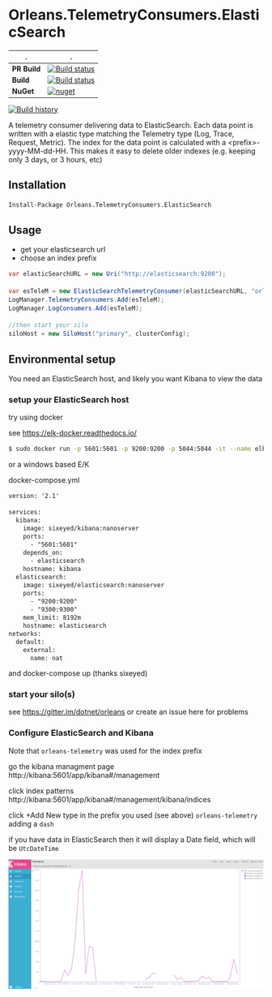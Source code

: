 # Orleans.TelemetryConsumers.ElasticSearch


| . | . |
| --- | --- |
| **PR Build** | [![Build status](https://ci.appveyor.com/api/projects/status/vtv4y6n8hmdbsrl5?svg=true)](https://ci.appveyor.com/project/OrleansContrib/orleans-telemetryconsumers-elasticsearch) |
| **Build** | [![Build status](https://ci.appveyor.com/api/projects/status/vtv4y6n8hmdbsrl5/branch/master?svg=true)](https://ci.appveyor.com/project/OrleansContrib/orleans-telemetryconsumers-elasticsearch/branch/master) |
| **NuGet** | [![nuget](https://img.shields.io/nuget/v/Orleans.TelemetryConsumers.ElasticSearch.svg)](https://www.nuget.org/packages/Orleans.TelemetryConsumers.ElasticSearch/) |
   
[![Build history](https://buildstats.info/appveyor/chart/OrleansContrib/resourcefitness)](https://ci.appveyor.com/project/OrleansContrib/orleans-telemetryconsumers-elasticsearch/history)


A telemetry consumer delivering data to ElasticSearch.  Each data point is written with a elastic type matching the Telemetry type (Log, Trace, Request, Metric).  The index for the data point is calculated with a \<prefix\>-yyyy-MM-dd-HH.  This makes it easy to delete older indexes (e.g. keeping only 3 days, or 3 hours, etc)

## Installation

```ps
Install-Package Orleans.TelemetryConsumers.ElasticSearch
```

## Usage

* get your elasticsearch url
* choose an index prefix


```cs
var elasticSearchURL = new Uri("http://elasticsearch:9200");

var esTeleM = new ElasticSearchTelemetryConsumer(elasticSearchURL, "orleans-telemetry");
LogManager.TelemetryConsumers.Add(esTeleM);
LogManager.LogConsumers.Add(esTeleM);

//then start your silo
siloHost = new SiloHost("primary", clusterConfig);
```

## Environmental setup

You need an ElasticSearch host, and likely you want Kibana to view the data

### setup your ElasticSearch host

try using docker

see https://elk-docker.readthedocs.io/

```bash
$ sudo docker run -p 5601:5601 -p 9200:9200 -p 5044:5044 -it --name elk sebp/elk
```
or a windows based E/K

docker-compose.yml

```
version: '2.1'

services:
  kibana:
    image: sixeyed/kibana:nanoserver
    ports: 
      - "5601:5601"
    depends_on:
      - elasticsearch
    hostname: kibana
  elasticsearch:
    image: sixeyed/elasticsearch:nanoserver
    ports:
      - "9200:9200"
      - "9300:9300"
    mem_limit: 8192m
    hostname: elasticsearch
networks:
  default:
    external:
      name: nat
```

and docker-compose up (thanks sixeyed)

### start your silo(s)

see https://gitter.im/dotnet/orleans or create an issue here for problems

### Configure ElasticSearch and Kibana

Note that `orleans-telemetry` was used for the index prefix

go the kibana managment page
http://kibana:5601/app/kibana#/management

click index patterns
http://kibana:5601/app/kibana#/management/kibana/indices

click +Add New
type in the prefix you used (see above) `orleans-telemetry` adding a `dash`

if you have data in ElasticSearch then it will display a Date field, which will be `UtcDateTime`


![](ES_metrics.png?raw=true)



